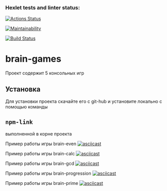### Hexlet tests and linter status:
[![Actions Status](https://github.com/VladimirErlyshev/frontend-project-lvl1/workflows/hexlet-check/badge.svg)](https://github.com/VladimirErlyshev/frontend-project-lvl1/actions)

[![Maintainability](https://api.codeclimate.com/v1/badges/a99a88d28ad37a79dbf6/maintainability)](https://codeclimate.com/github/VladimirErlyshev/frontend-project-lvl1)

[![Build Status](https://github.com/VladimirErlyshev/frontend-project-lvl1/actions/workflows/checks.yml/badge.svg?branch=main)](https://github.com/VladimirErlyshev/frontend-project-lvl1/actions/workflows/checks.yml)

# brain-games

Проект содержит 5 консольных игр

## Установка

Для установки проекта скачайте его с git-hub и установите локально с помощью команды

## `npm-link`

выполненной в корне проекта

Пример работы игры brain-even
[![asciicast](https://asciinema.org/a/424588.svg)](https://asciinema.org/a/424588)

Пример работы игры brain-calc
[![asciicast](https://asciinema.org/a/425508.svg)](https://asciinema.org/a/425508)

Пример работы игры brain-gcd
[![asciicast](https://asciinema.org/a/425493.svg)](https://asciinema.org/a/425493)

Пример работы игры brain-progression
[![asciicast](https://asciinema.org/a/425506.svg)](https://asciinema.org/a/425506)

Пример работы игры brain-prime
[![asciicast](https://asciinema.org/a/425516.svg)](https://asciinema.org/a/425516)